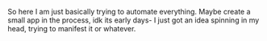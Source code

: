 So here I am just basically trying to automate everything. Maybe create a small app in the process, idk its early days- I just got an idea spinning in my head, trying to manifest it or whatever.
